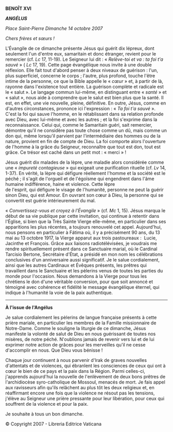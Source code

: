 **BENOÎT XVI**

***ANGÉLUS***

*Place Saint-Pierre* *Dimanche 14 octobre 2007*

*Chers frères et sœurs !*

L'Évangile de ce dimanche présente Jésus qui guérit dix lépreux, dont seulement l'un d'entre eux, samaritain et donc étranger, revient pour le remercier (cf. *Lc* 17, 11-19). Le Seigneur lui dit : « *Relève-toi et va : ta foi t'a sauvé* » ( *Lc* 17, 19). Cette page évangélique nous invite à une double réflexion. Elle fait tout d'abord penser à deux niveaux de guérison : l'un, plus superficiel, concerne le corps ; l'autre, plus profond, touche l'être intime de la personne, ce que la Bible appelle le « *cœur* » et, à partir de là, rayonne dans l'existence tout entière. La guérison complète et radicale est le « salut ». Le langage commun lui-même, en distinguant entre « *santé* » et « salut », nous aide à comprendre que le salut est bien plus que la santé. Il est, en effet, une vie nouvelle, pleine, définitive. En outre, Jésus, comme en d'autres circonstances, prononce ici l'expression : « *Ta foi t'a sauvé* ». C'est la foi qui sauve l'homme, en le rétablissant dans sa relation profonde avec Dieu, avec lui-même et avec les autres ; et la foi s'exprime dans la reconnaissance. Celui qui, comme le Samaritain guéri, sait remercier, démontre qu'il ne considère pas toute chose comme un dû, mais comme un don qui, même lorsqu'il parvient par l'intermédiaire des hommes ou de la nature, provient en fin de compte de Dieu. La foi comporte alors l'ouverture de l'homme à la grâce du Seigneur, reconnaître que tout est don, tout est grâce. Ce trésor est caché dans un petit mot : « merci » !

Jésus guérit dix malades de la lèpre, une maladie alors considérée comme une « *impureté contagieuse* » qui exigeait une purification rituelle (cf. *Lv* 14, 1-37). En vérité, la lèpre qui défigure réellement l'homme et la société est le péché ; il s'agit de l'orgueil et de l'égoïsme qui engendrent dans l'âme humaine indifférence, haine et violence. Cette lèpre de l'esprit, qui défigure le visage de l'humanité, personne ne peut la guérir sinon Dieu, qui est Amour. En ouvrant son cœur à Dieu, la personne qui se convertit est guérie intérieurement du mal.

« *Convertissez-vous et croyez à l'Évangile* » (cf. *Mc* 1, 15). Jésus marqua le début de sa vie publique par cette invitation, qui continue à retentir dans l'Église, si bien que la Très Sainte Vierge elle-même, en particulier dans ses apparitions les plus récentes, a toujours renouvelé cet appel. Aujourd'hui, nous pensons en particulier à Fátima où, il y a précisément 90 ans, du 13 mai au 13 octobre 1917, la Vierge apparut aux trois pastoureaux :  Lucie, Jacinthe et François. Grâce aux liaisons radiotélévisées, je voudrais me rendre spirituellement présent dans ce Sanctuaire marial, où le Cardinal Tarcisio Bertone, Secrétaire d'État, a présidé en mon nom les célébrations conclusives d'un anniversaire aussi significatif. Je le salue cordialement, ainsi que les autres Cardinaux et Évêques présents, les prêtres qui travaillent dans le Sanctuaire et les pèlerins venus de toutes les parties du monde pour l'occasion. Nous demandons à la Vierge pour tous les chrétiens le don d'une véritable conversion, pour que soit annoncé et témoigné avec cohérence et fidélité le message évangélique éternel, qui indique à l'humanité la voie de la paix authentique.

* * *

**À l'issue de l'Angélus**

Je salue cordialement les pèlerins de langue française présents à cette prière mariale, en particulier les membres de la Famille missionnaire de Notre-Dame. Comme le souligne la liturgie de ce dimanche, Jésus manifeste la volonté de salut de Dieu en nous guérissant de toutes nos misères, de notre péché. N'oublions jamais de revenir vers lui et de lui exprimer notre action de grâces pour les merveilles qu'il ne cesse d'accomplir en nous. Que Dieu vous bénisse !

Chaque jour continuent à nous parvenir d'Irak de graves nouvelles d'attentats et de violences, qui ébranlent les consciences de ceux qui ont à cœur le bien de ce pays et la paix dans la Région. Parmi celles-ci, j'apprends aujourd'hui la nouvelle de l'enlèvement de deux bons prêtres de l'archidiocèse syro-catholique de Mossoul, menacés de mort. Je fais appel aux ravisseurs afin qu'ils relâchent au plus tôt les deux religieux et, en réaffirmant encore une fois que la violence ne résout pas les tensions, j'élève au Seigneur une prière pressante pour leur libération, pour ceux qui souffrent de la violence et pour la paix.

Je souhaite à tous un bon dimanche.

© Copyright 2007 - Libreria Editrice Vaticana
